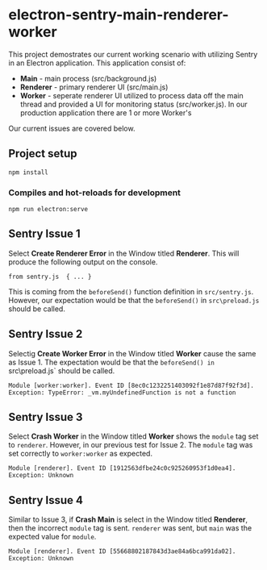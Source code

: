 # electron-sentry-main-renderer-worker

This project demostrates our current working scenario with utilizing Sentry in an Electron application.  This application consist of:

- **Main** - main process (src/background.js)
- **Renderer** - primary renderer UI (src/main.js)
- **Worker** - seperate renderer UI utilized to process data off the main thread and provided a UI for monitoring status (src/worker.js). In our production application there are 1 or more Worker's

Our current issues are covered below.

## Project setup
```
npm install
```

### Compiles and hot-reloads for development
```
npm run electron:serve
```

## Sentry Issue 1

Select **Create Renderer Error** in the Window titled **Renderer**.  This will produce the following output on the console.

```
from sentry.js  { ... }
```

This is coming from the `beforeSend()` function definition in `src/sentry.js`.  However, our expectation would be that the `beforeSend()` in `src\preload.js` should be called.

## Sentry Issue 2

Selectig **Create Worker Error** in the Window titled **Worker** cause the same as Issue 1.  The expectation would be that the `beforeSend() in `src\preload.js` should be called.

```
Module [worker:worker]. Event ID [8ec0c1232251403092f1e87d87f92f3d]. Exception: TypeError: _vm.myUndefinedFunction is not a function
```

## Sentry Issue 3

Select **Crash Worker** in the Window titled **Worker** shows the `module` tag set to `renderer`.  However, in our previous test for Issue 2.  The `module` tag was set correctly to `worker:worker` as expected.

```
Module [renderer]. Event ID [1912563dfbe24c0c925260953f1d0ea4]. Exception: Unknown
```

## Sentry Issue 4

Similar to Issue 3, if **Crash Main** is select in the Window titled **Renderer**, then the incorrect `module` tag is sent.  `renderer` was sent, but `main` was the expected value for `module`.

```
Module [renderer]. Event ID [55668802187843d3ae84a6bca991da02]. Exception: Unknown
```
